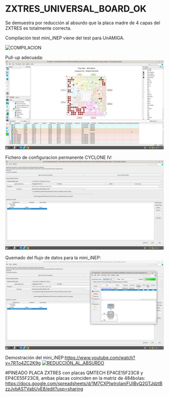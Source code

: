 # ZXTRES_UNIVERSAL_BOARD_OK
Se demuestra por reducción al absurdo que la placa madre de 4 capas del ZXTRES es totalmente correcta.

Compilación test mini_iNEP viene del test para UnAMIGA.

![COMPILACION](https://github.com/AtlasFPGA/ZXTRES_UNIVERSAL_BOARD_OK/blob/main/FOTOS/1-compilaci%C3%B3n.png)

Pull-up adecuada:
![PULLUP_ADECUADA](https://github.com/AtlasFPGA/ZXTRES_UNIVERSAL_BOARD_OK/blob/main/FOTOS/2-pullup_en_sitio_adecuado.png)

Fichero de configuracion permanente CYCLONE IV:
![GENERAR_FICHERO_CONFIGURACION_PERMANENTE](https://github.com/AtlasFPGA/ZXTRES_UNIVERSAL_BOARD_OK/blob/main/FOTOS/3-generacion_fichero_de_configuracion_permanente.png)

Quemado del flujo de datos para la mini_iNEP:
![QUEMADO_FLUJO_DATOS](https://github.com/AtlasFPGA/ZXTRES_UNIVERSAL_BOARD_OK/blob/main/FOTOS/4-quemado_contenido_memoria_spi_flash.png)

Demostración del mini_iNEP:https://www.youtube.com/watch?v=7RTo4ZC2K9g
[![REDUCCIÓN_AL_ABSURDO](https://img.youtube.com/vi/7RTo4ZC2K9g/0.jpg)](https://www.youtube.com/watch?v=7RTo4ZC2K9g)

#PINEADO PLACA ZXTRES con placas QMTECH EP4CE15F23C8 y EP4CE55F23C8, ambas placas coinciden en la matriz de 484bolas:
https://docs.google.com/spreadsheets/d/1M7CXPlwlroIaniFUIBvQ2GTJdztBzzJvbASTVabUyE8/edit?usp=sharing
